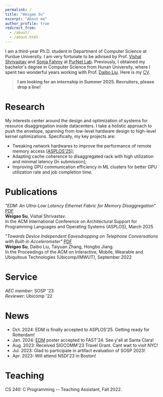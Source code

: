 ```yaml
---
permalink: /
title: "Weigao Su"
excerpt: "About me"
author_profile: true
redirect_from: 
  - /about/
  - /about.html
---
```


I am a third-year Ph.D. student in Department of Computer Science at Purdue University. I am very fortunate to be advised by Prof. [Vishal Shrivastav](https://web.ics.purdue.edu/~vshriva/) and [Sonia Fahmy](https://www.cs.purdue.edu/homes/fahmy/) at [PurNet Lab](https://gitlab.com/purnet-lab/purnet-lab.gitlab.io/-/wikis/home).
Previously, I obtained my bachelor's degree in Computer Science from Hunan University, where I spent two wonderful years working with Prof. [Daibo Liu](https://sites.google.com/site/dbliuuestc/). 
Here is my [CV](https://wegul.github.io/files/weigaoCV-10_2024.pdf).
> **I am looking for an internship in Summer 2025. Recruiters, please drop a line!**
    
<!-- This is my [CV](https://github.com/wegul/wegul/raw/main/files/weigaosu_CV.pdf). -->

<!-- *I will join Purdue University in 2022Fall for Ph.D. study. Boiler Up!!!* -->




Research
======
My interests center around the design and optimization of systems for resource disaggregation inside datacenters. I take a holistic approach to push the envelope, spanning from low-level hardware design to high-level kernel optimizations. Specifically, my key projects are:
- Tweaking network hardwares to improve the performance of remote memory access [[ASPLOS'25](https://dl.acm.org/doi/abs/10.1145/3669940.3707221)];   
- Adapting cache coherence to disaggregated rack with high utilization and minimal latency [In submission];    
- Improving GPU communication efficiency in ML clusters for better GPU utilization rate and job completion time.   


Publications
======
*"EDM: An Ultra-Low Latency Ethernet Fabric for Memory Disaggregation"* [PDF](https://dl.acm.org/doi/abs/10.1145/3669940.3707221)   
**Weigao Su**, Vishal Shrivastav.  
In the ACM International Conference on Architectural Support for Programming Languages and Operating Systems (ASPLOS), March 2025

*"Towards Device Independent Eavesdropping on Telephone Conversations with Built-in Accelerometer"*  [PDF](https://dl.acm.org/doi/abs/10.1145/3494969)  
**Weigao Su**, Daibo Liu, Taiyuan Zhang, Hongbo Jiang.  
In the Proceedings of the ACM on Interactive, Mobile, Wearable and Ubiquitous Technologies (Ubicomp/IMWUT), September 2022


Service
=======
*AEC member:* SOSP '23  
*Reviewer:* Ubicomp '22  



News  
======
* Oct. 2024: EDM is finally accepted to ASPLOS'25. Getting ready for Rotterdam!  
* Jan. 2024: [EDM](https://wegul.github.io/files/EDM_WIP_FAST_24.pdf) poster accepted to FAST'24. See y'all at Santa Clara!
* Aug. 2023: Received SIGCOMM'23 Travel Grant. Cant wait to visit NYC!
* Jul. 2023: Glad to participate in artifact evaluation of SOSP 2023!
* Apr. 2023: Will attend NSDI'23 in Boston!

  
<!--* Mar. 2022: I will join PurdueCS as a Ph.D. student!-->
<!--* Oct. 2021: Vibphone accepted to Ubicomp 2021!   -->

Teaching
=========
CS 240: C Programming -- Teaching Assistant, Fall 2022.

<!-- CS 536: Data Communication And Computer Networkss -- Teaching Assistant, Spring 2023 (Pending). -->

